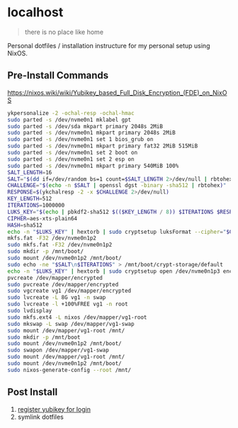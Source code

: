 # localhost
> there is no place like home

Personal dotfiles / installation instructure for my personal setup using NixOS.

## Pre-Install Commands
<https://nixos.wiki/wiki/Yubikey_based_Full_Disk_Encryption_(FDE)_on_NixOS>

```bash
ykpersonalize -2 -ochal-resp -ochal-hmac
sudo parted -s /dev/nvme0n1 mklabel gpt
sudo parted -s /dev/sda mkpart primary 2048s 2MiB
sudo parted -s /dev/nvme0n1 mkpart primary 2048s 2MiB
sudo parted -s /dev/nvme0n1 set 1 bios_grub on
sudo parted -s /dev/nvme0n1 mkpart primary fat32 2MiB 515MiB
sudo parted -s /dev/nvme0n1 set 2 boot on
sudo parted -s /dev/nvme0n1 set 2 esp on
sudo parted -s /dev/nvme0n1 mkpart primary 540MiB 100%
SALT_LENGTH=16
SALT="$(dd if=/dev/random bs=1 count=$SALT_LENGTH 2>/dev/null | rbtohex)"
CHALLENGE="$(echo -n $SALT | openssl dgst -binary -sha512 | rbtohex)"
RESPONSE=$(ykchalresp -2 -x $CHALLENGE 2>/dev/null)
KEY_LENGTH=512
ITERATIONS=1000000
LUKS_KEY="$(echo | pbkdf2-sha512 $(($KEY_LENGTH / 8)) $ITERATIONS $RESPONSE | rbtohex)"
CIPHER=aes-xts-plain64
HASH=sha512
echo -n "$LUKS_KEY" | hextorb | sudo cryptsetup luksFormat --cipher="$CIPHER" --key-size="$KEY_LENGTH" --hash="$HASH" --key-file=- /dev/nvme0n1p3
mkfs.fat -F32 /dev/nvme0n1p2
sudo mkfs.fat -F32 /dev/nvme0n1p2
sudo mkdir -p /mnt/boot/
sudo mount /dev/nvme0n1p2 /mnt/boot/
sudo echo -ne "$SALT\n$ITERATIONS" > /mnt/boot/crypt-storage/default
echo -n "$LUKS_KEY" | hextorb | sudo cryptsetup open /dev/nvme0n1p3 encrypted --key-file=-
pvcreate /dev/mapper/encrypted 
sudo pvcreate /dev/mapper/encrypted 
sudo vgcreate vg1 /dev/mapper/encrypted
sudo lvcreate -L 8G vg1 -n swap
sudo lvcreate -l +100%FREE vg1 -n root
sudo lvdisplay
sudo mkfs.ext4 -L nixos /dev/mapper/vg1-root 
sudo mkswap -L swap /dev/mapper/vg1-swap 
sudo mount /dev/mapper/vg1-root /mnt/
sudo mkdir -p /mnt/boot
sudo mount /dev/nvme0n1p2 /mnt/boot/
sudo swapon /dev/mapper/vg1-swap 
sudo mount /dev/mapper/vg1-root /mnt/
sudo mount /dev/nvme0n1p2 /mnt/boot/
sudo nixos-generate-config --root /mnt/
```

## Post Install
1. [register yubikey for login](https://nixos.wiki/wiki/Yubikey#Logging-in)
2. symlink dotfiles
